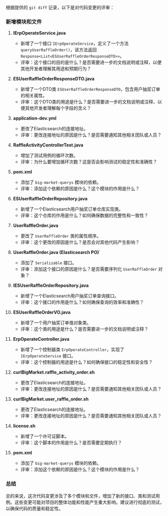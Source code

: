 根据提供的 `git diff` 记录，以下是对代码变更的评审：

### 新增模块和文件

1. **IErpOperateService.java**
   - 新增了一个接口 `IErpOperateService`，定义了一个方法 `queryUserRaffleOrder()`，该方法返回 `Response<List<ESUserRaffleOrderResponseDTO>>`。
   - 评审：这个接口的目的是什么？是否需要进一步的文档说明或注释，以便其他开发者理解其用途和预期行为？

2. **ESUserRaffleOrderResponseDTO.java**
   - 新增了一个DTO类 `ESUserRaffleOrderResponseDTO`，包含用户抽奖订单的相关属性。
   - 评审：这个DTO类的用途是什么？是否需要进一步的文档说明或注释，以便其他开发者理解每个字段的含义？

3. **application-dev.yml**
   - 更改了Elasticsearch的连接地址。
   - 评审：更改连接地址的原因是什么？是否需要通知其他相关团队或人员？

4. **RaffleActivityControllerTest.java**
   - 增加了测试用例的循环次数。
   - 评审：为什么要增加循环次数？这是否会影响测试的稳定性和准确性？

5. **pom.xml**
   - 添加了 `big-market-querys` 模块的依赖。
   - 评审：添加这个依赖的原因是什么？这个模块的作用是什么？

6. **ESUserRaffleOrderRepository.java**
   - 新增了一个Elasticsearch用户抽奖订单仓库实现类。
   - 评审：这个仓库的作用是什么？如何确保数据的完整性和一致性？

7. **UserRaffleOrder.java**
   - 更改了 `UserRaffleOrder` 类的属性顺序。
   - 评审：这个更改的原因是什么？是否会对其他代码产生影响？

8. **UserRaffleOrder.java (Elasticsearch PO)**`
   - 添加了 `Serializable` 接口。
   - 评审：添加这个接口的原因是什么？是否需要序列化 `UserRaffleOrder` 对象？

9. **IESUserRaffleOrderRepository.java**
   - 新增了一个Elasticsearch用户抽奖订单查询接口。
   - 评审：这个接口的作用是什么？如何确保查询的效率和准确性？

10. **ESUserRaffleOrderVO.java**
    - 新增了一个用户抽奖订单值对象类。
    - 评审：这个类的用途是什么？是否需要进一步的文档说明或注释？

11. **ErpOperateController.java**
    - 新增了一个控制器类 `ErpOperateController`，实现了 `IErpOperateService` 接口。
    - 评审：这个控制器的用途是什么？如何确保接口的稳定性和安全性？

12. **curlBigMarket.raffle_activity_order.sh**
    - 更改了Elasticsearch的连接地址。
    - 评审：更改连接地址的原因是什么？是否需要通知其他相关团队或人员？

13. **curlBigMarket.user_raffle_order.sh**
    - 更改了Elasticsearch的连接地址。
    - 评审：更改连接地址的原因是什么？是否需要通知其他相关团队或人员？

14. **license.sh**
    - 新增了一个许可证脚本。
    - 评审：这个脚本的作用是什么？是否需要定期执行？

15. **pom.xml**
    - 添加了 `big-market-querys` 模块的依赖。
    - 评审：添加这个依赖的原因是什么？这个模块的作用是什么？

### 总结

总的来说，这次代码变更涉及了多个模块和文件，增加了新的接口、类和测试用例。这些变更可能对项目的整体功能和性能产生重大影响。建议进行彻底的测试，以确保代码的质量和稳定性。